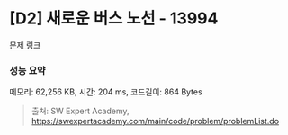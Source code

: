 # [D2] 새로운 버스 노선 - 13994 

[문제 링크](https://swexpertacademy.com/main/code/problem/problemDetail.do?contestProbId=AX875Xm6ABoDFAQe) 

### 성능 요약

메모리: 62,256 KB, 시간: 204 ms, 코드길이: 864 Bytes



> 출처: SW Expert Academy, https://swexpertacademy.com/main/code/problem/problemList.do